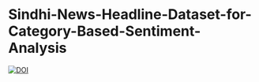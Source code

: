 # Sindhi-News-Headline-Dataset-for-Category-Based-Sentiment-Analysis
[![DOI](https://zenodo.org/badge/1007049781.svg)](https://doi.org/10.5281/zenodo.15746275)
